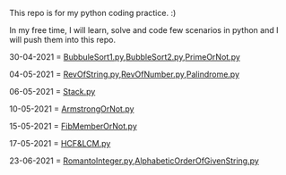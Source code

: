 This repo is for my python coding practice. :)

In my free time, I will learn, solve and code few scenarios in python and I will push them into this repo.

30-04-2021 = [BubbuleSort1.py](BubbleSort1.py),[BubbleSort2.py](BubbleSort2.py),[PrimeOrNot.py](PrimeOrNot.py)

04-05-2021 = [RevOfString.py](RevOfString.py),[RevOfNumber.py](RevOfNumber.py),[Palindrome.py](Palindrome.py)

06-05-2021 = [Stack.py](Stack.py)

10-05-2021 = [ArmstrongOrNot.py](ArmstrongOrNot.py)

15-05-2021 = [FibMemberOrNot.py](FibMemberOrNot.py)

17-05-2021 = [HCF&LCM.py](HCF&LCM.py)

23-06-2021 = [RomantoInteger.py](RomantoInteger.py),[AlphabeticOrderOfGivenString.py](AlphabeticOrderOfGivenString.py)
